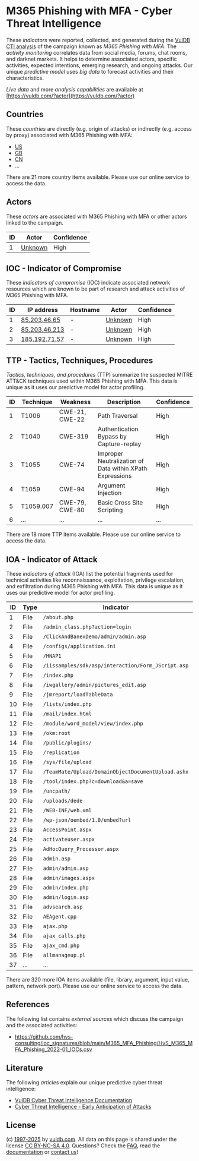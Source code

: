 # M365 Phishing with MFA - Cyber Threat Intelligence

These _indicators_ were reported, collected, and generated during the [VulDB CTI analysis](https://vuldb.com/?kb.cti) of the campaign known as _M365 Phishing with MFA_. The _activity monitoring_ correlates data from social media, forums, chat rooms, and darknet markets. It helps to determine associated actors, specific activities, expected intentions, emerging research, and ongoing attacks. Our unique _predictive model_ uses _big data_ to forecast activities and their characteristics.

_Live data_ and more _analysis capabilities_ are available at [https://vuldb.com/?actor](https://vuldb.com/?actor)

## Countries

These _countries_ are directly (e.g. origin of attacks) or indirectly (e.g. access by proxy) associated with M365 Phishing with MFA:

* [US](https://vuldb.com/?country.us)
* [GB](https://vuldb.com/?country.gb)
* [CN](https://vuldb.com/?country.cn)
* ...

There are 21 more country items available. Please use our online service to access the data.

## Actors

These _actors_ are associated with M365 Phishing with MFA or other actors linked to the campaign.

ID | Actor | Confidence
-- | ----- | ----------
1 | [Unknown](https://vuldb.com/?actor.unknown) | High

## IOC - Indicator of Compromise

These _indicators of compromise_ (IOC) indicate associated network resources which are known to be part of research and attack activities of M365 Phishing with MFA.

ID | IP address | Hostname | Actor | Confidence
-- | ---------- | -------- | ----- | ----------
1 | [85.203.46.65](https://vuldb.com/?ip.85.203.46.65) | - | [Unknown](https://vuldb.com/?actor.unknown) | High
2 | [85.203.46.213](https://vuldb.com/?ip.85.203.46.213) | - | [Unknown](https://vuldb.com/?actor.unknown) | High
3 | [185.192.71.57](https://vuldb.com/?ip.185.192.71.57) | - | [Unknown](https://vuldb.com/?actor.unknown) | High

## TTP - Tactics, Techniques, Procedures

_Tactics, techniques, and procedures_ (TTP) summarize the suspected MITRE ATT&CK techniques used within M365 Phishing with MFA. This data is unique as it uses our predictive model for actor profiling.

ID | Technique | Weakness | Description | Confidence
-- | --------- | -------- | ----------- | ----------
1 | T1006 | CWE-21, CWE-22 | Path Traversal | High
2 | T1040 | CWE-319 | Authentication Bypass by Capture-replay | High
3 | T1055 | CWE-74 | Improper Neutralization of Data within XPath Expressions | High
4 | T1059 | CWE-94 | Argument Injection | High
5 | T1059.007 | CWE-79, CWE-80 | Basic Cross Site Scripting | High
6 | ... | ... | ... | ...

There are 18 more TTP items available. Please use our online service to access the data.

## IOA - Indicator of Attack

These _indicators of attack_ (IOA) list the potential fragments used for technical activities like reconnaissance, exploitation, privilege escalation, and exfiltration during M365 Phishing with MFA. This data is unique as it uses our predictive model for actor profiling.

ID | Type | Indicator | Confidence
-- | ---- | --------- | ----------
1 | File | `/about.php` | Medium
2 | File | `/admin_class.php?action=login` | High
3 | File | `/ClickAndBanexDemo/admin/admin.asp` | High
4 | File | `/configs/application.ini` | High
5 | File | `/HNAP1` | Low
6 | File | `/iissamples/sdk/asp/interaction/Form_JScript.asp` | High
7 | File | `/index.php` | Medium
8 | File | `/iwgallery/admin/pictures_edit.asp` | High
9 | File | `/jmreport/loadTableData` | High
10 | File | `/lists/index.php` | High
11 | File | `/mail/index.html` | High
12 | File | `/module/word_model/view/index.php` | High
13 | File | `/okm:root` | Medium
14 | File | `/public/plugins/` | High
15 | File | `/replication` | Medium
16 | File | `/sys/file/upload` | High
17 | File | `/TeamMate/Upload/DomainObjectDocumentUpload.ashx` | High
18 | File | `/tool/index.php?c=download&a=save` | High
19 | File | `/uncpath/` | Medium
20 | File | `/uploads/dede` | High
21 | File | `/WEB-INF/web.xml` | High
22 | File | `/wp-json/oembed/1.0/embed?url` | High
23 | File | `AccessPoint.aspx` | High
24 | File | `activateuser.aspx` | High
25 | File | `AdHocQuery_Processor.aspx` | High
26 | File | `admin.asp` | Medium
27 | File | `admin/admin.asp` | High
28 | File | `admin/images.aspx` | High
29 | File | `admin/index.php` | High
30 | File | `admin/login.asp` | High
31 | File | `advsearch.asp` | High
32 | File | `AEAgent.cpp` | Medium
33 | File | `ajax.php` | Medium
34 | File | `ajax_calls.php` | High
35 | File | `ajax_cmd.php` | Medium
36 | File | `allmanageup.pl` | High
37 | ... | ... | ...

There are 320 more IOA items available (file, library, argument, input value, pattern, network port). Please use our online service to access the data.

## References

The following list contains _external sources_ which discuss the campaign and the associated activities:

* https://github.com/hvs-consulting/ioc_signatures/blob/main/M365_MFA_Phishing/HvS_M365_MFA_Phishing_2022-01_IOCs.csv

## Literature

The following _articles_ explain our unique predictive cyber threat intelligence:

* [VulDB Cyber Threat Intelligence Documentation](https://vuldb.com/?kb.cti)
* [Cyber Threat Intelligence - Early Anticipation of Attacks](https://www.scip.ch/en/?labs.20201022)

## License

(c) [1997-2025](https://vuldb.com/?kb.changelog) by [vuldb.com](https://vuldb.com/?kb.about). All data on this page is shared under the license [CC BY-NC-SA 4.0](https://creativecommons.org/licenses/by-nc-sa/4.0/). Questions? Check the [FAQ](https://vuldb.com/?kb.faq), read the [documentation](https://vuldb.com/?kb) or [contact us](https://vuldb.com/?contact)!
